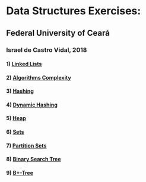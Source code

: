 # Data Structures Exercises:
## Federal University of Ceará
### Israel de Castro Vidal, 2018

#### 1) [Linked Lists](https://bitbucket.org/israelcvidal/data-structures/src/master/Linked_Lists/)

#### 2) [Algorithms Complexity](https://bitbucket.org/israelcvidal/data-structures/src/master/Algorithms_Complexity/)

#### 3) [Hashing](https://bitbucket.org/israelcvidal/data-structures/src/master/Hash/Hash_Table/)

#### 4) [Dynamic Hashing](https://bitbucket.org/israelcvidal/data-structures/src/master/Hash/Extendible_Hashing/)

#### 5) [Heap](https://bitbucket.org/israelcvidal/data-structures/src/master/Heap/)

#### 6) [Sets](https://bitbucket.org/israelcvidal/data-structures/src/master/Set/)

#### 7) [Partition Sets](https://bitbucket.org/israelcvidal/data-structures/src/master/Partition/)

#### 8) [Binary Search Tree](https://bitbucket.org/israelcvidal/data-structures/src/master/Binary_Search_Tree/)

#### 9) [B+-Tree]()
